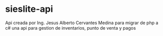 # sieslite-api
Api creada por Ing. Jesus Alberto Cervantes Medina para migrar de php a c# una api para gestion de inventarios, punto de venta y pagos 
